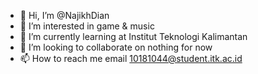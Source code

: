 - 👋 Hi, I’m @NajikhDian
- 👀 I’m interested in game & music
- 🌱 I’m currently learning at Institut Teknologi Kalimantan
- 💞️ I’m looking to collaborate on nothing for now
- 📫 How to reach me email 10181044@student.itk.ac.id

<!---
NajikhDian/NajikhDian is a ✨ special ✨ repository because its `README.md` (this file) appears on your GitHub profile.
You can click the Preview link to take a look at your changes.
--->
